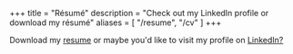 +++
title = "Résumé"
description = "Check out my LinkedIn profile or download my résumé"
aliases = [
    "/resume",
    "/cv"
]
+++

Download my [resume](/mcohen-resume.pdf) or maybe you'd like to visit my profile on [LinkedIn?](/linkedin)
